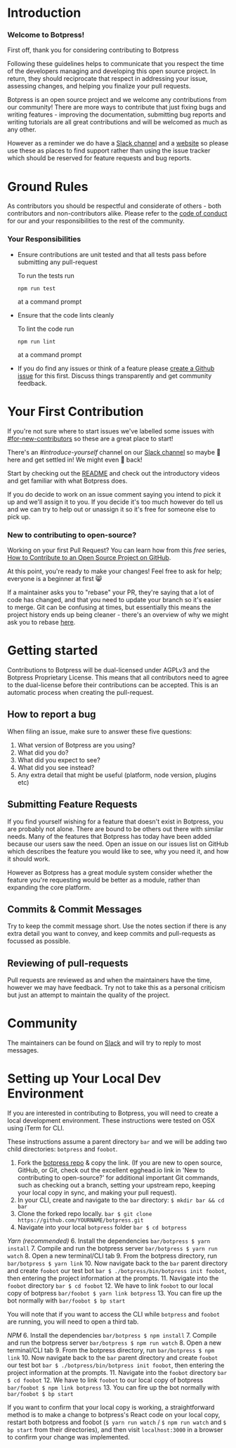 # Introduction

### Welcome to Botpress!

First off, thank you for considering contributing to Botpress

Following these guidelines helps to communicate that you respect the time of the developers managing and developing this open source project. In return, they should reciprocate that respect in addressing your issue, assessing changes, and helping you finalize your pull requests.

Botpress is an open source project and we welcome any contributions from our community! There are more ways to contribute that just fixing bugs and writing features - improving the documentation, submitting bug reports and writing tutorials are all great contributions and will be welcomed as much as any other.

However as a reminder we do have a [Slack channel](https://slack.botpress.io/) and a [website](https://botpress.io/) so please use these as places to find support rather than using the issue tracker which should be reserved for feature requests and bug reports.

# Ground Rules
As contributors you should be respectful and considerate of others - both contributors and non-contributors alike. Please refer to the [code of conduct](./CODE_OF_CONDUCT.md) for our and your responsibilities to the rest of the community.

### Your Responsibilities
* Ensure contributions are unit tested and that all tests pass before submitting any pull-request

  To run the tests run
  ```
  npm run test
  ```
  at a command prompt
* Ensure that the code lints cleanly

  To lint the code run
  ```
  npm run lint
  ```
  at a command prompt
* If you do find any issues or think of a feature please [create a Github issue](https://help.github.com/articles/creating-an-issue/) for this first. Discuss things transparently and get community feedback.

# Your First Contribution
If you're not sure where to start issues we've labelled some issues with [#for-new-contributors](https://github.com/botpress/botpress/issues?q=is%3Aissue+is%3Aopen+label%3Afor-new-contributors) so these are a great place to start!

There's an *#introduce-yourself* channel on our [Slack channel](https://slack.botpress.io/) so maybe :wave: here and get settled in! We might even :wave: back!

Start by checking out the [README](./README.md) and check out the introductory videos and get familiar with what Botpress does.

If you do decide to work on an issue comment saying you intend to pick it up and we'll assign it to you. If you decide it's too much however do tell us and we can try to help out or unassign it so it's free for someone else to pick up.

### New to contributing to open-source?
Working on your first Pull Request? You can learn how from this *free* series, [How to Contribute to an Open Source Project on GitHub](https://egghead.io/series/how-to-contribute-to-an-open-source-project-on-github).

At this point, you're ready to make your changes! Feel free to ask for help; everyone is a beginner at first :smile_cat:

If a maintainer asks you to "rebase" your PR, they're saying that a lot of code has changed, and that you need to update your branch so it's easier to merge. Git can be confusing at times, but essentially this means the project history ends up being cleaner - there's an overview of why we might ask you to rebase [here](https://www.atlassian.com/git/tutorials/merging-vs-rebasing).

# Getting started
Contributions to Botpress will be dual-licensed under AGPLv3 and the Botpress Proprietary License. This means that all contributors need to agree to the dual-license before their contributions can be accepted. This is an automatic process when creating the pull-request.

## How to report a bug
When filing an issue, make sure to answer these five questions:

1. What version of Botpress are you using?
2. What did you do?
3. What did you expect to see?
4. What did you see instead?
5. Any extra detail that might be useful (platform, node version, plugins etc)

## Submitting Feature Requests
If you find yourself wishing for a feature that doesn't exist in Botpress, you are probably not alone. There are bound to be others out there with similar needs. Many of the features that Botpress has today have been added because our users saw the need. Open an issue on our issues list on GitHub which describes the feature you would like to see, why you need it, and how it should work.

However as Botpress has a great module system consider whether the feature you're requesting would be better as a module, rather than expanding the core platform.

## Commits & Commit Messages
Try to keep the commit message short. Use the notes section if there is any extra detail you want to convey, and keep commits and pull-requests as focussed as possible.

## Reviewing of pull-requests
Pull requests are reviewed as and when the maintainers have the time, however we may have feedback. Try not to take this as a personal criticism but just an attempt to maintain the quality of the project.

# Community
The maintainers can be found on [Slack](https://slack.botpress.io/) and will try to reply to most messages.

# Setting up Your Local Dev Environment
If you are interested in contributing to Botpress, you will need to create a local development environment. These instructions were tested on OSX using iTerm for CLI.

These instructions assume a parent directory `bar` and we will be adding two child directories: `botpress` and `foobot`.

1. Fork the [botpress repo](https://github.com/botpress/botpress) & copy the link. (If you are new to open source, GitHub, or Git, check out the excellent egghead.io link in 'New to contributing to open-source?' for additional important Git commands, such as checking out a branch, setting your upstream repo, keeping your local copy in sync, and making your pull request).
3. In your CLI, create and navigate to the `bar` directory: `$ mkdir bar && cd bar`
4. Clone the forked repo locally. `bar $ git clone https://github.com/YOURNAME/botpress.git`
5. Navigate into your local `botpress` folder `bar $ cd botpress`

*Yarn (recommended)*
6. Install the dependencies `bar/botpress $ yarn install`
7. Compile and run the botpress server `bar/botpress $ yarn run watch`
8. Open a new terminal/CLI tab
9. From the botpress directory, run `bar/botpress $ yarn link`
10. Now navigate back to the `bar` parent directory and create `foobot` our test bot `bar $ ./botpress/bin/botpress init foobot`, then entering the project information at the prompts.
11. Navigate into the `foobot` directory `bar $ cd foobot`
12. We have to link `foobot` to our local copy of botpress `bar/foobot $ yarn link botpress`
13. You can fire up the bot normally with `bar/foobot $ bp start`

You will note that if you want to access the CLI while `botpress` and `foobot` are running, you will need to open a third tab.

*NPM*
6. Install the dependencies `bar/botpress $ npm install`
7. Compile and run the botpress server `bar/botpress $ npm run watch`
8. Open a new terminal/CLI tab
9. From the botpress directory, run `bar/botpress $ npm link`
10. Now navigate back to the `bar` parent directory and create `foobot` our test bot `bar $ ./botpress/bin/botpress init foobot`, then entering the project information at the prompts.
11. Navigate into the `foobot` directory `bar $ cd foobot`
12. We have to link `foobot` to our local copy of botpress `bar/foobot $ npm link botpress`
13. You can fire up the bot normally with `bar/foobot $ bp start`

If you want to confirm that your local copy is working, a straightforward method is to make a change to botpress's React code on your local copy, restart both botpress and foobot (`$ yarn run watch` / `$ npm run watch` and `$ bp start` from their directories), and then visit `localhost:3000` in a browser to confirm your change was implemented.
